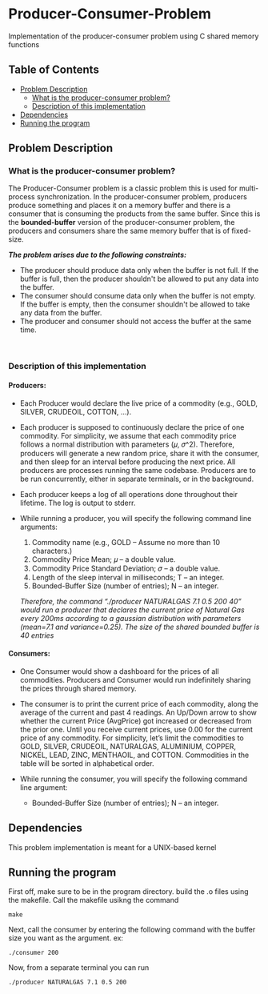 # Producer-Consumer-Problem
Implementation of the producer-consumer problem using C shared memory functions

## Table of Contents
- [Problem Description](#problem-description)
  + [What is the producer-consumer problem?](#what-is-the-producer-consumer-problem)
  + [Description of this implementation](#description-of-this-implementation)
- [Dependencies](#dependencies)
- [Running the program](#running-the-program)

## Problem Description
### What is the producer-consumer problem?

The Producer-Consumer problem is a classic problem this is used for multi-process synchronization.
In the producer-consumer problem, producers produce something and places it on a memory buffer and there is a consumer that is consuming the products from the same buffer. Since this is the __bounded-buffer__ version of the producer-consumer problem, the producers and consumers share the same memory buffer that is of fixed-size.

___The problem arises due to the following constraints:___
- The producer should produce data only when the buffer is not full. If the buffer is full, then the producer shouldn't be allowed to put any data into the buffer.
- The consumer should consume data only when the buffer is not empty. If the buffer is empty, then the consumer shouldn't be allowed to take any data from the buffer.
- The producer and consumer should not access the buffer at the same time.

<br>

### Description of this implementation
#### Producers:
- Each Producer would declare the live price of a commodity (e.g., GOLD, SILVER, CRUDEOIL, COTTON, …).

- Each producer is supposed to continuously declare the price of one commodity. For simplicity, we assume that each commodity price follows a normal distribution with parameters (𝜇, 𝜎^2). Therefore, producers will generate a new random price, share it with the consumer, and then sleep for an interval before producing the next price. All producers are processes running the same codebase. Producers are to be run concurrently, either in separate terminals, or in the background.
  
- Each producer keeps a log of all operations done throughout their lifetime. The log is output to stderr.

- While running a producer, you will specify the following command line arguments:
  1. Commodity name (e.g., GOLD – Assume no more than 10 characters.)
  2. Commodity Price Mean; 𝜇 – a double value.
  3. Commodity Price Standard Deviation; 𝜎 – a double value.
  4. Length of the sleep interval in milliseconds; T – an integer.
  5. Bounded-Buffer Size (number of entries); N – an integer.

  _Therefore, the command “./producer NATURALGAS 7.1 0.5 200 40” would run a producer that declares
  the current price of Natural Gas every 200ms according to a gaussian distribution with parameters
  (mean=7.1 and variance=0.25). The size of the shared bounded buffer is 40 entries_
 
#### Consumers:
- One Consumer would show a dashboard for the prices of all commodities. Producers and Consumer would run indefinitely sharing the prices through shared memory.

- The consumer is to print the current price of each commodity, along the average of the current and past 4 readings. An Up/Down arrow to show whether the current Price (AvgPrice) got increased or decreased from the prior one. Until you receive current prices, use 0.00 for the current price of any commodity. For simplicity, let’s limit the commodities to GOLD, SILVER, CRUDEOIL, NATURALGAS, ALUMINIUM, COPPER, NICKEL, LEAD, ZINC, MENTHAOIL, and COTTON. Commodities in the table will be sorted in alphabetical order.

- While running the consumer, you will specify the following command line argument:
  + Bounded-Buffer Size (number of entries); N – an integer.

## Dependencies
This problem implementation is meant for a UNIX-based kernel

## Running the program
First off, make sure to be in the program directory. build the .o files using the makefile. Call the makefile usikng the command
```
make
```
Next, call the consumer by entering the following command with the buffer size you want as the argument. ex:
```
./consumer 200
```

Now, from a separate terminal you can run
```
./producer NATURALGAS 7.1 0.5 200
```
